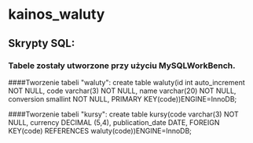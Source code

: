 # kainos_waluty

## Skrypty SQL:

### Tabele zostały utworzone przy użyciu MySQLWorkBench.

####Tworzenie tabeli "waluty":
create table waluty(id int auto_increment NOT NULL, code varchar(3) NOT NULL, name varchar(20) NOT NULL, conversion smallint NOT NULL, PRIMARY KEY(code))ENGINE=InnoDB;

####Tworzenie tabeli "kursy":
create table kursy(code varchar(3) NOT NULL, currency DECIMAL (5,4), publication_date DATE, FOREIGN KEY(code) REFERENCES waluty(code))ENGINE=InnoDB;
